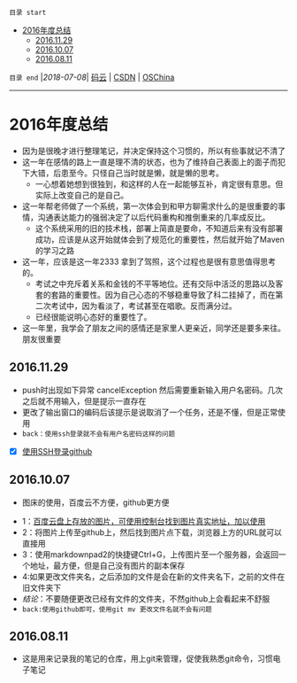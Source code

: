 `目录 start`
 
- [2016年度总结](#2016年度总结)
    - [2016.11.29](#20161129)
    - [2016.10.07](#20161007)
    - [2016.08.11](#20160811)

`目录 end` |_2018-07-08_| [码云](https://gitee.com/gin9) | [CSDN](http://blog.csdn.net/kcp606) | [OSChina](https://my.oschina.net/kcp1104)
****************************************

# 2016年度总结
- 因为是很晚才进行整理笔记，并决定保持这个习惯的，所以有些事就记不清了
- 这一年在感情的路上一直是理不清的状态，也为了维持自己表面上的面子而犯下大错，后患至今。只怪自己当时就是懒，就是懒的思考。
    - 一心想着她想到很独到，和这样的人在一起能够互补，肯定很有意思。但实际上改变自己的是自己。
- 这一年帮老师做了一个系统，第一次体会到和甲方聊需求什么的是很重要的事情，沟通表达能力的强弱决定了以后代码重构和推倒重来的几率成反比。
    - 这个系统采用的旧的技术栈，部署上简直是要命，不知道后来有没有部署成功，应该是从这开始就体会到了规范化的重要性，然后就开始了Maven的学习之路
- 这一年，应该是这一年2333 拿到了驾照，这个过程也是很有意思值得思考的。
    - 考试之中充斥着关系和金钱的不平等地位。还有交际中活泛的思路以及客套的套路的重要性。因为自己心态的不够稳重导致了科二挂掉了，而在第二次考试中，因为看淡了，考试甚至在唱歌。反而满分过。
    - 已经很能说明心态好的重要性了。
- 这一年里，我学会了朋友之间的感情还是家里人更亲近，同学还是要多来往。朋友很重要

## 2016.11.29
* push时出现如下异常 cancelException 然后需要重新输入用户名密码。几次之后就不用输入，但是提示一直存在
* 更改了输出窗口的编码后该提示是说取消了一个任务，还是不懂，但是正常使用
* `back：使用ssh登录就不会有用户名密码这样的问题`
- [X] [使用SSH登录github](/Linux/Git_Action.md)

## 2016.10.07
- 图床的使用，百度云不方便，github更方便
* 1：[百度云盘上存放的图片，可使用控制台找到图片真实地址，加以使用](http://pan.baidu.com/s/1c2FVvaC#list/path=%2FMD_Images)
* 2：将图片上传至github上，然后找到图片点下载，浏览器上方的URL就可以直接用
* 3：使用markdownpad2的快捷键Ctrl+G，上传图片至一个服务器，会返回一个地址，最方便，但是自己没有图片的副本保存
* 4:如果更改文件夹名，之后添加的文件是会在新的文件夹名下，之前的文件在旧文件夹下
* *结论*：不要随便更改已经有文件的文件夹，不然github上会看起来不舒服
* `back:使用github即可，使用git mv 更改文件名就不会有问题`

## 2016.08.11
- 这是用来记录我的笔记的仓库，用上git来管理，促使我熟悉git命令，习惯电子笔记
